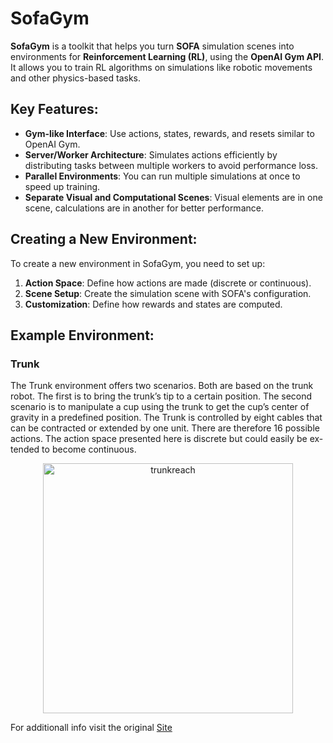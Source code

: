 # SofaGym

**SofaGym** is a toolkit that helps you turn **SOFA** simulation scenes into environments for **Reinforcement Learning (RL)**, using the **OpenAI Gym API**. It allows you to train RL algorithms on simulations like robotic movements and other physics-based tasks.

## Key Features:

- **Gym-like Interface**: Use actions, states, rewards, and resets similar to OpenAI Gym.
- **Server/Worker Architecture**: Simulates actions efficiently by distributing tasks between multiple workers to avoid performance loss.
- **Parallel Environments**: You can run multiple simulations at once to speed up training.
- **Separate Visual and Computational Scenes**: Visual elements are in one scene, calculations are in another for better performance.

## Creating a New Environment:
To create a new environment in SofaGym, you need to set up:
1. **Action Space**: Define how actions are made (discrete or continuous).
2. **Scene Setup**: Create the simulation scene with SOFA's configuration.
3. **Customization**: Define how rewards and states are computed.

## Example Environment:

### Trunk

The Trunk environment offers two scenarios.  Both are based on the trunk robot.  The first is to bring the trunk’s tip to a certain position. The second scenario is to manipulate a cup using the trunk to get the cup’s center of gravity in a predefined position. The  Trunk  is  controlled  by  eight  cables  that can be contracted or extended by one unit.  There are therefore 16 possible actions. The action space presented here is discrete but could easily be ex-tended to become continuous.

<p align="center">
  <img src=https://github.com/andreaprotopapa/sofa-dr-rl/assets/44071949/47170f5d-9b51-48db-9f42-0e61ff083476 alt="trunkreach" width="400"/>
</p>

For additionall info visit the original [Site](https://github.com/SofaDefrost/SofaGym)
